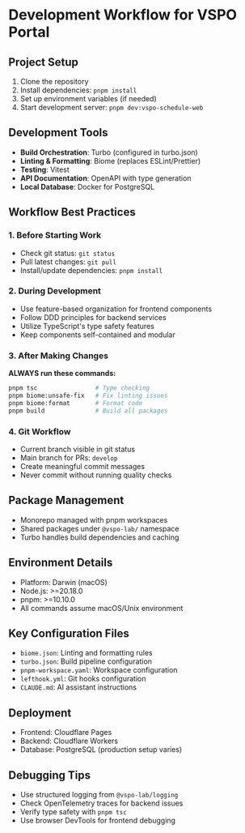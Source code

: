 # Development Workflow for VSPO Portal

## Project Setup
1. Clone the repository
2. Install dependencies: `pnpm install`
3. Set up environment variables (if needed)
4. Start development server: `pnpm dev:vspo-schedule-web`

## Development Tools
- **Build Orchestration**: Turbo (configured in turbo.json)
- **Linting & Formatting**: Biome (replaces ESLint/Prettier)
- **Testing**: Vitest
- **API Documentation**: OpenAPI with type generation
- **Local Database**: Docker for PostgreSQL

## Workflow Best Practices

### 1. Before Starting Work
- Check git status: `git status`
- Pull latest changes: `git pull`
- Install/update dependencies: `pnpm install`

### 2. During Development
- Use feature-based organization for frontend components
- Follow DDD principles for backend services
- Utilize TypeScript's type safety features
- Keep components self-contained and modular

### 3. After Making Changes
**ALWAYS run these commands:**
```bash
pnpm tsc                # Type checking
pnpm biome:unsafe-fix   # Fix linting issues
pnpm biome:format       # Format code
pnpm build              # Build all packages
```

### 4. Git Workflow
- Current branch visible in git status
- Main branch for PRs: `develop`
- Create meaningful commit messages
- Never commit without running quality checks

## Package Management
- Monorepo managed with pnpm workspaces
- Shared packages under `@vspo-lab/` namespace
- Turbo handles build dependencies and caching

## Environment Details
- Platform: Darwin (macOS)
- Node.js: >=20.18.0
- pnpm: >=10.10.0
- All commands assume macOS/Unix environment

## Key Configuration Files
- `biome.json`: Linting and formatting rules
- `turbo.json`: Build pipeline configuration
- `pnpm-workspace.yaml`: Workspace configuration
- `lefthook.yml`: Git hooks configuration
- `CLAUDE.md`: AI assistant instructions

## Deployment
- Frontend: Cloudflare Pages
- Backend: Cloudflare Workers
- Database: PostgreSQL (production setup varies)

## Debugging Tips
- Use structured logging from `@vspo-lab/logging`
- Check OpenTelemetry traces for backend issues
- Verify type safety with `pnpm tsc`
- Use browser DevTools for frontend debugging